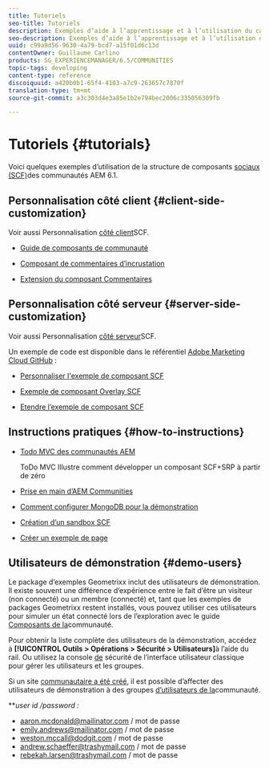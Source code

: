 ```yaml
---
title: Tutoriels
seo-title: Tutoriels
description: Exemples d’aide à l’apprentissage et à l’utilisation du cadre des composants sociaux des communautés AEM
seo-description: Exemples d’aide à l’apprentissage et à l’utilisation du cadre des composants sociaux des communautés AEM
uuid: c99a9d56-9630-4a79-bcd7-a15f01d6c13d
contentOwner: Guillaume Carlino
products: SG_EXPERIENCEMANAGER/6.5/COMMUNITIES
topic-tags: developing
content-type: reference
discoiquuid: a420b0b1-65f4-4103-a7c9-263657c7870f
translation-type: tm+mt
source-git-commit: a3c303d4e3a85e1b2e794bec2006c335056309fb

---
```



# Tutoriels {#tutorials}

Voici quelques exemples d’utilisation de la structure de composants [sociaux (SCF)](scf.md)des communautés AEM 6.1.

## Personnalisation côté client {#client-side-customization}

Voir aussi Personnalisation [côté client](client-customize.md)SCF.

* [Guide de composants de communauté](components-guide.md)

* [Composant de commentaires d’incrustation](overlay-comments.md)

* [Extension du composant Commentaires](extend-comments.md)

## Personnalisation côté serveur {#server-side-customization}

Voir aussi Personnalisation [côté serveur](server-customize.md)SCF.

Un exemple de code est disponible dans le référentiel [Adobe Marketing Cloud GitHub](https://github.com/Adobe-Marketing-Cloud) :

* [Personnaliser l&#39;exemple de composant SCF](https://github.com/Adobe-Marketing-Cloud/aem-scf-sample-components-customize)

* [Exemple de composant Overlay SCF](https://github.com/Adobe-Marketing-Cloud/aem-scf-sample-components-overlay)

* [Etendre l’exemple de composant SCF](https://github.com/Adobe-Marketing-Cloud/aem-scf-sample-components-extension)

## Instructions pratiques {#how-to-instructions}

* [Todo MVC des communautés AEM](https://github.com/Adobe-Marketing-Cloud/aem-communities-todomvc-sample)

   ToDo MVC Illustre comment développer un composant SCF+SRP à partir de zéro

* [Prise en main d’AEM Communities](getting-started.md)

* [Comment configurer MongoDB pour la démonstration](demo-mongo.md)

* [Création d’un sandbox SCF](an-scf-sandbox.md)

* [Créer un exemple de page](create-sample-page.md)

## Utilisateurs de démonstration {#demo-users}

Le package d’exemples Geometrixx inclut des utilisateurs de démonstration. Il existe souvent une différence d’expérience entre le fait d’être un visiteur (non connecté) ou un membre (connecté) et, tant que les exemples de packages Geometrixx restent installés, vous pouvez utiliser ces utilisateurs pour simuler un état connecté lors de l’exploration avec le guide [Composants de la](components-guide.md)communauté.

Pour obtenir la liste complète des utilisateurs de la démonstration, accédez à **[!UICONTROL Outils > Opérations > Sécurité > Utilisateurs]**&#x200B;à l’aide du rail. Ou utilisez la console [de](http://localhost:4502/useradmin) sécurité de l’interface utilisateur classique pour gérer les utilisateurs et les groupes.

Si un site [communautaire a été créé](getting-started.md), il est possible d’affecter des utilisateurs de démonstration à des groupes [d’utilisateurs de la](users.md)communauté.

***user id */*password :***

* aaron.mcdonald@mailinator.com / mot de passe
* emily.andrews@mailinator.com / mot de passe
* weston.mccall@dodgit.com / mot de passe
* andrew.schaeffer@trashymail.com / mot de passe
* rebekah.larsen@trashymail.com / mot de passe
